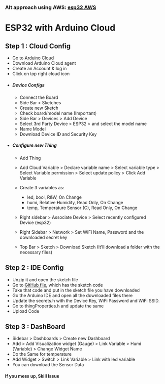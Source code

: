 ### Alt approach using AWS: [esp32 AWS](https://github.com/Nycto-c05/esp32_aws)

# ESP32 with Arduino Cloud
## Step 1 : Cloud Config

 - Go to [Arduino Cloud](arduino.cc)
 - Download Arduino Cloud agent
 - Create an Account & log in
 - Click on top right cloud icon
 - ##### Device Configs
	 - Connect the Board
	 - Side Bar >  Sketches
	 - Create new Sketch
	 - Check board/model name (Important)
	 - Side Bar > Devices > Add Device
	 - Select 3rd Party Device > ESP32 > and select the model name 
	 - Name Model
	 - Download Device ID and Security Key
 - ##### Configure new Thing
	 - Add Thing
	 - Add Cloud Variable > Declare variable name > Select variable type > Select Variable permission >  Select update policy >  Click Add Variable
	 - Create 3 variables as: 
		 -	led, bool, R&W, On Change
		 -	humi, Relative Humidity, Read Only, On Change
		 -	temp, Temperature  Sensor (C), Read Only, On Change
		 
	 
	- Right sidebar >  Associate Device > Select recently configured Device (esp32)
	- Right Sidebar >  Network > Set WiFi Name, Password and the downloaded secret key
	- Top Bar > Sketch > Download Sketch (It'll download a folder with the necessary files)
## Step 2 : IDE Config

- Unzip it and open the sketch file
- Go to [GitHub file](https://github.com/Orion-Pax01/IoT/blob/main/esp32_ardcloud/sketch.cpp), which has the sketch code
- Take that code and put in the sketch file you have downloaded
- Go the Arduino IDE and open all the downloaded files there
- Update the secrets.h with the Device Key, WiFi Password and WiFi SSID.
- Go to thingProperties.h and update the same
- Upload Code

## Step 3 :  DashBoard

- Sidebar >  Dashboards > Create new Dashboard 
- Add > Add Visualization widget (Gauge) > Link Variable > Humi (Variable) >  Change Widget Name
- Do the Same for temperature
- Add Widget > Switch > Link Variable > Link with led variable
- You can download the Sensor Data

#### If you mess up, Skill Issue

